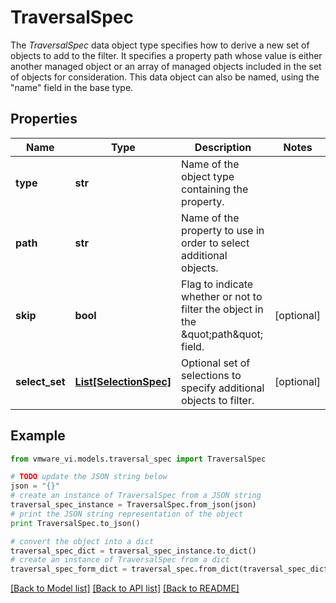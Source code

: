 # TraversalSpec

The *TraversalSpec* data object type specifies how to derive a new set of objects to add to the filter.  It specifies a property path whose value is either another managed object or an array of managed objects included in the set of objects for consideration. This data object can also be named, using the \"name\" field in the base type. 

## Properties
Name | Type | Description | Notes
------------ | ------------- | ------------- | -------------
**type** | **str** | Name of the object type containing the property.  | 
**path** | **str** | Name of the property to use in order to select additional objects.  | 
**skip** | **bool** | Flag to indicate whether or not to filter the object in the \&quot;path\&quot; field.  | [optional] 
**select_set** | [**List[SelectionSpec]**](SelectionSpec.md) | Optional set of selections to specify additional objects to filter.  | [optional] 

## Example

```python
from vmware_vi.models.traversal_spec import TraversalSpec

# TODO update the JSON string below
json = "{}"
# create an instance of TraversalSpec from a JSON string
traversal_spec_instance = TraversalSpec.from_json(json)
# print the JSON string representation of the object
print TraversalSpec.to_json()

# convert the object into a dict
traversal_spec_dict = traversal_spec_instance.to_dict()
# create an instance of TraversalSpec from a dict
traversal_spec_form_dict = traversal_spec.from_dict(traversal_spec_dict)
```
[[Back to Model list]](../README.md#documentation-for-models) [[Back to API list]](../README.md#documentation-for-api-endpoints) [[Back to README]](../README.md)


